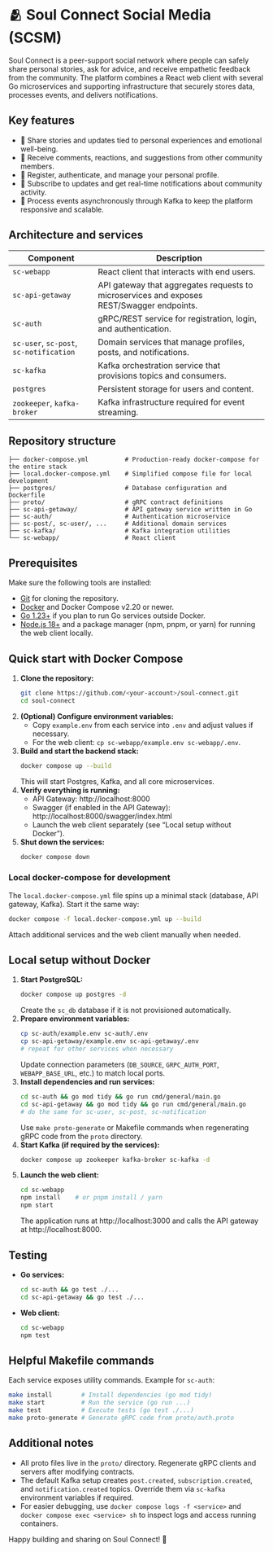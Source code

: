 # 🫂 Soul Connect Social Media (SCSM)

Soul Connect is a peer-support social network where people can safely share personal stories, ask for advice, and receive empathetic feedback from the community. The platform combines a React web client with several Go microservices and supporting infrastructure that securely stores data, processes events, and delivers notifications.

## Key features

- 📝 Share stories and updates tied to personal experiences and emotional well-being.
- 💬 Receive comments, reactions, and suggestions from other community members.
- 🔐 Register, authenticate, and manage your personal profile.
- 📣 Subscribe to updates and get real-time notifications about community activity.
- 🔄 Process events asynchronously through Kafka to keep the platform responsive and scalable.

## Architecture and services

| Component | Description |
| --- | --- |
| `sc-webapp` | React client that interacts with end users. |
| `sc-api-getaway` | API gateway that aggregates requests to microservices and exposes REST/Swagger endpoints. |
| `sc-auth` | gRPC/REST service for registration, login, and authentication. |
| `sc-user`, `sc-post`, `sc-notification` | Domain services that manage profiles, posts, and notifications. |
| `sc-kafka` | Kafka orchestration service that provisions topics and consumers. |
| `postgres` | Persistent storage for users and content. |
| `zookeeper`, `kafka-broker` | Kafka infrastructure required for event streaming. |

## Repository structure

```
├── docker-compose.yml          # Production-ready docker-compose for the entire stack
├── local.docker-compose.yml    # Simplified compose file for local development
├── postgres/                   # Database configuration and Dockerfile
├── proto/                      # gRPC contract definitions
├── sc-api-getaway/             # API gateway service written in Go
├── sc-auth/                    # Authentication microservice
├── sc-post/, sc-user/, ...     # Additional domain services
├── sc-kafka/                   # Kafka integration utilities
└── sc-webapp/                  # React client
```

## Prerequisites

Make sure the following tools are installed:

- [Git](https://git-scm.com/) for cloning the repository.
- [Docker](https://www.docker.com/products/docker-desktop) and Docker Compose v2.20 or newer.
- [Go 1.23+](https://go.dev/dl/) if you plan to run Go services outside Docker.
- [Node.js 18+](https://nodejs.org/en/download) and a package manager (npm, pnpm, or yarn) for running the web client locally.

## Quick start with Docker Compose

1. **Clone the repository:**
   ```bash
   git clone https://github.com/<your-account>/soul-connect.git
   cd soul-connect
   ```
2. **(Optional) Configure environment variables:**
   - Copy `example.env` from each service into `.env` and adjust values if necessary.
   - For the web client: `cp sc-webapp/example.env sc-webapp/.env`.
3. **Build and start the backend stack:**
   ```bash
   docker compose up --build
   ```
   This will start Postgres, Kafka, and all core microservices.
4. **Verify everything is running:**
   - API Gateway: http://localhost:8000
   - Swagger (if enabled in the API Gateway): http://localhost:8000/swagger/index.html
   - Launch the web client separately (see “Local setup without Docker”).
5. **Shut down the services:**
   ```bash
   docker compose down
   ```

### Local docker-compose for development

The `local.docker-compose.yml` file spins up a minimal stack (database, API gateway, Kafka). Start it the same way:

```bash
docker compose -f local.docker-compose.yml up --build
```

Attach additional services and the web client manually when needed.

## Local setup without Docker

1. **Start PostgreSQL:**
   ```bash
   docker compose up postgres -d
   ```
   Create the `sc_db` database if it is not provisioned automatically.
2. **Prepare environment variables:**
   ```bash
   cp sc-auth/example.env sc-auth/.env
   cp sc-api-getaway/example.env sc-api-getaway/.env
   # repeat for other services when necessary
   ```
   Update connection parameters (`DB_SOURCE`, `GRPC_AUTH_PORT`, `WEBAPP_BASE_URL`, etc.) to match local ports.
3. **Install dependencies and run services:**
   ```bash
   cd sc-auth && go mod tidy && go run cmd/general/main.go
   cd sc-api-getaway && go mod tidy && go run cmd/general/main.go
   # do the same for sc-user, sc-post, sc-notification
   ```
   Use `make proto-generate` or Makefile commands when regenerating gRPC code from the `proto` directory.
4. **Start Kafka (if required by the services):**
   ```bash
   docker compose up zookeeper kafka-broker sc-kafka -d
   ```
5. **Launch the web client:**
   ```bash
   cd sc-webapp
   npm install    # or pnpm install / yarn
   npm start
   ```
   The application runs at http://localhost:3000 and calls the API gateway at http://localhost:8000.

## Testing

- **Go services:**
  ```bash
  cd sc-auth && go test ./...
  cd sc-api-getaway && go test ./...
  ```
- **Web client:**
  ```bash
  cd sc-webapp
  npm test
  ```

## Helpful Makefile commands

Each service exposes utility commands. Example for `sc-auth`:

```bash
make install        # Install dependencies (go mod tidy)
make start          # Run the service (go run ...)
make test           # Execute tests (go test ./...)
make proto-generate # Generate gRPC code from proto/auth.proto
```

## Additional notes

- All proto files live in the `proto/` directory. Regenerate gRPC clients and servers after modifying contracts.
- The default Kafka setup creates `post.created`, `subscription.created`, and `notification.created` topics. Override them via `sc-kafka` environment variables if required.
- For easier debugging, use `docker compose logs -f <service>` and `docker compose exec <service> sh` to inspect logs and access running containers.

Happy building and sharing on Soul Connect! 🫶
